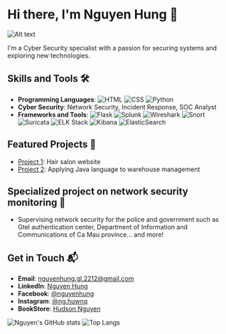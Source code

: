 # Hi there, I'm Nguyen Hung 👋

![Alt text]([[https://i.pinimg.com/originals/2c/85/cc/2c85ccf9ea65e0fa1441a3ecaaae0c8a.gif]](https://www.pinterest.com/pin/294493263152031047/))

I'm a Cyber Security specialist with a passion for securing systems and exploring new technologies. 

## Skills and Tools 🛠️
- **Programming Languages**: ![HTML](https://img.shields.io/badge/HTML-5-orange) ![CSS](https://img.shields.io/badge/CSS-3-blue) ![Python](https://img.shields.io/badge/Python-3.8-blue)
- **Cyber Security**: Network Security, Incident Response, SOC Analyst
- **Frameworks and Tools**: ![Flask](https://img.shields.io/badge/Flask-1.1.2-black) ![Splunk](https://img.shields.io/badge/Splunk-Enterprise-green)  ![Wireshark](https://img.shields.io/badge/Wireshark-3.4.9-blue) ![Snort](https://img.shields.io/badge/Snort-2.9.18.1-red) ![Suricata](https://img.shields.io/badge/Suricata-6.0.3-orange) ![ELK Stack](https://img.shields.io/badge/ELK_Stack-Latest-blue) ![Kibana](https://img.shields.io/badge/Kibana-7.13.2-blue) ![ElasticSearch](https://img.shields.io/badge/ElasticSearch-7.13.2-orange)

## Featured Projects 🌟
- [Project 1](https://github.com/nguyenhuwnq0311/leehairsalon_q1): Hair salon website
- [Project 2](https://github.com/nguyenhuwnq0311/project2): Applying Java language to warehouse management

## Specialized project on network security monitoring 📌
- Supervising network security for the police and government such as Gtel authentication center, Department of Information and Communications of Ca Mau province... and more!
  
##  Get in Touch 📬
- **Email**: [nguyenhung.gl.2212@gmail.com](mailto:nguyenhung.gl.2212@gmail.com)
- **LinkedIn**: [Nguyen Hung](https://www.linkedin.com/in/hungnguyen0311)
- **Facebook**: [@nguyenhung](https://www.facebook.com/nguyenhung0311)
- **Instagram**: [@ng.huwnq](https://www.instagram.com/ng.huwnq__/)
- **BookStore**: [Hudson Nguyen](https://payhip.com/HudsonNguyen)

![Nguyen's GitHub stats](https://github-readme-stats.vercel.app/api?username=nguyenhuwnq0311&show_icons=true&theme=radical)
![Top Langs](https://github-readme-stats.vercel.app/api/top-langs/?username=nguyenhuwnq0311&layout=compact&theme=radical)



